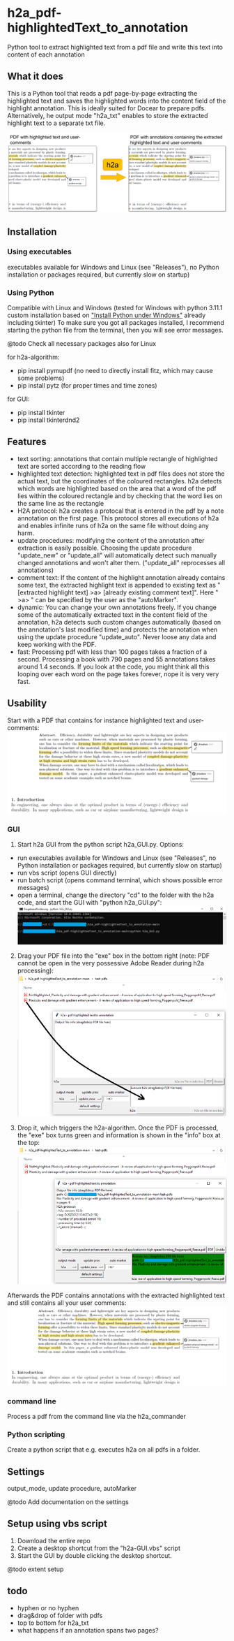 # h2a_pdf-highlightedText_to_annotation
Python tool to extract highlighted text from a pdf file and write this text into content of each annotation

## What it does
This is a Python tool that reads a pdf page-by-page extracting the highlighted text and saves the highlighted words into the content field of the highlight annotation. This is ideally suited for Docear to prepare pdfs. Alternatively, he output mode "h2a_txt" enables to store the extracted highlight text to a separate txt file.

![h2a_scheme](https://github.com/jfriedlein/h2a_pdf-highlightedText_to_annotation/blob/main/guide/h2a_scheme.png)

## Installation
### Using executables
executables available for Windows and Linux (see "Releases"), no Python installation or packages required, but currently slow on startup)
### Using Python
Compatible with Linux and Windows (tested for Windows with python 3.11.1 custom installation based on ["Install Python under Windows"](https://www.digitalocean.com/community/tutorials/install-python-windows-10) already including tkinter)
To make sure you got all packages installed, I recommend starting the python file from the terminal, then you will see error messages.

@todo Check all necessary packages also for Linux

for h2a-algorithm: 
- pip install pymupdf (no need to directly install fitz, which may cause some problems)
- pip install pytz (for proper times and time zones)

for GUI:
- pip install tkinter
- pip install tkinterdnd2

## Features
- text sorting: annotations that contain multiple rectangle of highlighted text are sorted according to the reading flow
- highlighted text detection: highlighted text in pdf files does not store the actual text, but the coordinates of the coloured rectangles. h2a detects which words are highlighted based on the area that a word of the pdf lies within the coloured rectangle and by checking that the word lies on the same line as the rectangle
- H2A protocol: h2a creates a protocal that is entered in the pdf by a note annotation on the first page. This protocol stores all executions of h2a and enables infinite runs of h2a on the same file without doing any harm.
- update procedures: modifying the content of the annotation after extraction is easily possible. Choosing the update procedure "update_new" or "update_all" will automatically detect such manually changed annotations and won't alter them. ("update_all" reprocesses all annotations)
- comment text: If the content of the highlight annotation already contains some text, the extracted highlight text is appended to existing text as "[extracted highlight text] >a> [already existing comment text]". Here " >a> " can be specified by the user as the "autoMarker".
- dynamic: You can change your own annotations freely. If you change some of the automatically extracted text in the content field of the annotation, h2a detects such custom changes automatically (based on the annotation's last modified time) and protects the annotation when using the update procedure "update_auto". Never loose any data and keep working with the PDF.
- fast: Processing pdf with less than 100 pages takes a fraction of a second. Processing a book with 790 pages and 55 annotations takes around 1.4 seconds. If you look at the code, you might think all this looping over each word on the page takes forever, nope it is very very fast.

## Usability
Start with a PDF that contains for instance highlighted text and user-comments:
![pdf with comments after h2a](https://github.com/jfriedlein/h2a_pdf-highlightedText_to_annotation/blob/main/guide/pdf%20with%20comments%20before%20h2a.png)

### GUI
1. Start h2a GUI from the python script h2a_GUI.py. Options:
- run executables available for Windows and Linux (see "Releases", no Python installation or packages required, but currently slow on startup)
- run vbs script (opens GUI directly)
- run batch script (opens command terminal, which shows possible error messages)
- open a terminal, change the directory "cd" to the folder with the h2a code, and start the GUI with "python h2a_GUI.py":
![Windows - start h2a_GUI from the terminal](https://github.com/jfriedlein/h2a_pdf-highlightedText_to_annotation/blob/main/guide/Windows%20-%20start%20h2a_GUI%20from%20the%20terminal.png)

2. Drag your PDF file into the "exe" box in the bottom right (note: PDF cannot be open in the very possessive Adobe Reader during h2a processing):
![Windows - h2a_GUI - drag&drop1](https://github.com/jfriedlein/h2a_pdf-highlightedText_to_annotation/blob/main/guide/Windows%20-%20h2a_GUI%20-%20drag%26drop1.png)

3. Drop it, which triggers the h2a-algorithm. Once the PDF is processed, the "exe" box turns green and information is shown in the "info" box at the top:
![Windows - h2a_GUI - drag&drop2 - exe](https://github.com/jfriedlein/h2a_pdf-highlightedText_to_annotation/blob/main/guide/Windows%20-%20h2a_GUI%20-%20drag%26drop2%20-%20exe.png)

Afterwards the PDF contains annotations with the extracted highlighted text and still contains all your user comments:
![pdf with comments after h2a](https://github.com/jfriedlein/h2a_pdf-highlightedText_to_annotation/blob/main/guide/pdf%20with%20comments%20after%20h2a.png)

### command line
Process a pdf from the command line via the h2a_commander

### Python scripting
Create a python script that e.g. executes h2a on all pdfs in a folder.

## Settings
output_mode, update procedure, autoMarker

@todo Add documentation on the settings

## Setup using vbs script
1. Download the entire repo
2. Create a desktop shortcut from the "h2a-GUI.vbs" script
3. Start the GUI by double clicking the desktop shortcut.

@todo extent setup

## todo
- hyphen or no hyphen
- drag&drop of folder with pdfs
- top to bottom for h2a_txt
- what happens if an annotation spans two pages?
